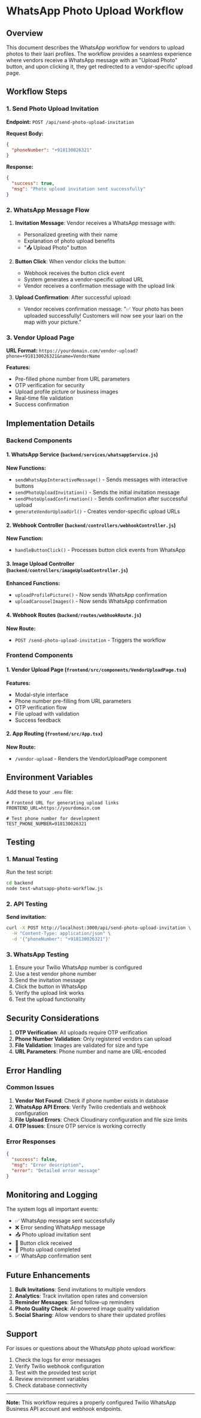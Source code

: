 # WhatsApp Photo Upload Workflow

## Overview

This document describes the WhatsApp workflow for vendors to upload photos to their laari profiles. The workflow provides a seamless experience where vendors receive a WhatsApp message with an "Upload Photo" button, and upon clicking it, they get redirected to a vendor-specific upload page.

## Workflow Steps

### 1. Send Photo Upload Invitation

**Endpoint:** `POST /api/send-photo-upload-invitation`

**Request Body:**
```json
{
  "phoneNumber": "+918130026321"
}
```

**Response:**
```json
{
  "success": true,
  "msg": "Photo upload invitation sent successfully"
}
```

### 2. WhatsApp Message Flow

1. **Invitation Message**: Vendor receives a WhatsApp message with:
   - Personalized greeting with their name
   - Explanation of photo upload benefits
   - "📤 Upload Photo" button

2. **Button Click**: When vendor clicks the button:
   - Webhook receives the button click event
   - System generates a vendor-specific upload URL
   - Vendor receives a confirmation message with the upload link

3. **Upload Confirmation**: After successful upload:
   - Vendor receives confirmation message: "✅ Your photo has been uploaded successfully! Customers will now see your laari on the map with your picture."

### 3. Vendor Upload Page

**URL Format:** `https://yourdomain.com/vendor-upload?phone=+918130026321&name=VendorName`

**Features:**
- Pre-filled phone number from URL parameters
- OTP verification for security
- Upload profile picture or business images
- Real-time file validation
- Success confirmation

## Implementation Details

### Backend Components

#### 1. WhatsApp Service (`backend/services/whatsappService.js`)

**New Functions:**
- `sendWhatsAppInteractiveMessage()` - Sends messages with interactive buttons
- `sendPhotoUploadInvitation()` - Sends the initial invitation message
- `sendPhotoUploadConfirmation()` - Sends confirmation after successful upload
- `generateVendorUploadUrl()` - Creates vendor-specific upload URLs

#### 2. Webhook Controller (`backend/controllers/webhookController.js`)

**New Function:**
- `handleButtonClick()` - Processes button click events from WhatsApp

#### 3. Image Upload Controller (`backend/controllers/imageUploadController.js`)

**Enhanced Functions:**
- `uploadProfilePicture()` - Now sends WhatsApp confirmation
- `uploadCarouselImages()` - Now sends WhatsApp confirmation

#### 4. Webhook Routes (`backend/routes/webhookRoute.js`)

**New Route:**
- `POST /send-photo-upload-invitation` - Triggers the workflow

### Frontend Components

#### 1. Vendor Upload Page (`frontend/src/components/VendorUploadPage.tsx`)

**Features:**
- Modal-style interface
- Phone number pre-filling from URL parameters
- OTP verification flow
- File upload with validation
- Success feedback

#### 2. App Routing (`frontend/src/App.tsx`)

**New Route:**
- `/vendor-upload` - Renders the VendorUploadPage component

## Environment Variables

Add these to your `.env` file:

```env
# Frontend URL for generating upload links
FRONTEND_URL=https://yourdomain.com

# Test phone number for development
TEST_PHONE_NUMBER=918130026321
```

## Testing

### 1. Manual Testing

Run the test script:
```bash
cd backend
node test-whatsapp-photo-workflow.js
```

### 2. API Testing

**Send invitation:**
```bash
curl -X POST http://localhost:3000/api/send-photo-upload-invitation \
  -H "Content-Type: application/json" \
  -d '{"phoneNumber": "+918130026321"}'
```

### 3. WhatsApp Testing

1. Ensure your Twilio WhatsApp number is configured
2. Use a test vendor phone number
3. Send the invitation message
4. Click the button in WhatsApp
5. Verify the upload link works
6. Test the upload functionality

## Security Considerations

1. **OTP Verification**: All uploads require OTP verification
2. **Phone Number Validation**: Only registered vendors can upload
3. **File Validation**: Images are validated for size and type
4. **URL Parameters**: Phone number and name are URL-encoded

## Error Handling

### Common Issues

1. **Vendor Not Found**: Check if phone number exists in database
2. **WhatsApp API Errors**: Verify Twilio credentials and webhook configuration
3. **File Upload Errors**: Check Cloudinary configuration and file size limits
4. **OTP Issues**: Ensure OTP service is working correctly

### Error Responses

```json
{
  "success": false,
  "msg": "Error description",
  "error": "Detailed error message"
}
```

## Monitoring and Logging

The system logs all important events:

- ✅ WhatsApp message sent successfully
- ❌ Error sending WhatsApp message
- 📤 Photo upload invitation sent
- 🔘 Button click received
- 📸 Photo upload completed
- ✅ WhatsApp confirmation sent

## Future Enhancements

1. **Bulk Invitations**: Send invitations to multiple vendors
2. **Analytics**: Track invitation open rates and conversion
3. **Reminder Messages**: Send follow-up reminders
4. **Photo Quality Check**: AI-powered image quality validation
5. **Social Sharing**: Allow vendors to share their updated profiles

## Support

For issues or questions about the WhatsApp photo upload workflow:

1. Check the logs for error messages
2. Verify Twilio webhook configuration
3. Test with the provided test script
4. Review environment variables
5. Check database connectivity

---

**Note:** This workflow requires a properly configured Twilio WhatsApp Business API account and webhook endpoints.
